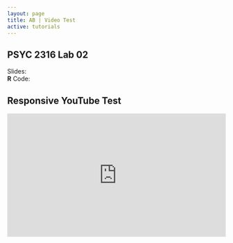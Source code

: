 ```yaml
---
layout: page
title: AB | Video Test
active: tutorials
---
```


## PSYC 2316 Lab 02

Slides: <a href="http://aaronbaggett.com/r_code/two_way_anova.R">
          <span class="glyphicon glyphicon-list-alt"></span>
        </a>
<br>
**R** Code: <a href="http://aaronbaggett.com/r_code/two_way_anova.R">
          <span class="glyphicon glyphicon-signal"></span>
        </a>

## Responsive YouTube Test
<style>.embed-container { position: relative; padding-bottom: 56.25%; height: 0; overflow: hidden; max-width: 100%; } .embed-container iframe, .embed-container object, .embed-container embed { position: absolute; top: 0; left: 0; width: 100%; height: 100%; }</style><div class='embed-container'><iframe src='https://www.youtube.com/embed/YTLZs6OaiPk?rel=0&amp;showinfo=0' frameborder='0' allowfullscreen></iframe></div>